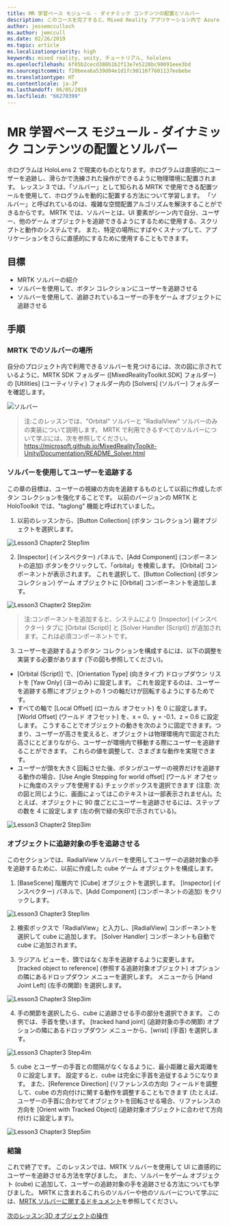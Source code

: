 ```yaml
---
title: MR 学習ベース モジュール - ダイナミック コンテンツの配置とソルバー
description: このコースを完了すると、Mixed Reality アプリケーション内で Azure 顔認識を実装する方法を学習することができます。
author: jessemcculloch
ms.author: jemccull
ms.date: 02/26/2019
ms.topic: article
ms.localizationpriority: high
keywords: mixed reality, unity, チュートリアル, hololens
ms.openlocfilehash: 6f05b2cecd388b1b2f13e7e5228bc90091eee3bd
ms.sourcegitcommit: f20beea6a539d04e1d1fc98116f7601137eebebe
ms.translationtype: HT
ms.contentlocale: ja-JP
ms.lasthandoff: 06/05/2019
ms.locfileid: "66270399"
---
```

# <a name="mr-learning-base-module---dynamic-content-placement-and-solvers"></a>MR 学習ベース モジュール - ダイナミック コンテンツの配置とソルバー

ホログラムは HoloLens 2 で現実のものとなります。ホログラムは直感的にユーザーを追跡し、滑らかで洗練された操作ができるように物理環境に配置されます。 レッスン 3 では、「ソルバー」として知られる MRTK で使用できる配置ツールを使用して、ホログラムを動的に配置する方法について学習します。 「ソルバー」と呼ばれているのは、複雑な空間配置アルゴリズムを解決することができるからです。 MRTK では、ソルバーとは、UI 要素がシーン内で自分、ユーザー、他のゲーム オブジェクトを追跡できるようにするために使用する、スクリプトと動作のシステムです。 また、特定の場所にすばやくスナップして、アプリケーションをさらに直感的にするために使用することもできます。 

## <a name="objectives"></a>目標

* MRTK ソルバーの紹介
* ソルバーを使用して、ボタン コレクションにユーザーを追跡させる
* ソルバーを使用して、追跡されているユーザーの手をゲーム オブジェクトに追跡させる

## <a name="instructions"></a>手順

### <a name="location-of-solvers-in-the-mrtk"></a>MRTK でのソルバーの場所
 自分のプロジェクト内で利用できるソルバーを見つけるには、次の図に示されているように、MRTK SDK フォルダー ([MixedRealityToolkit.SDK] フォルダー) の [Utilities] (ユーティリティ) フォルダー内の [Solvers] (ソルバー) フォルダーを確認します。

![ソルバー](images/lesson3_chapter1_step1im.PNG)

>注:このレッスンでは、"Orbital" ソルバーと "RadialView" ソルバーのみの実装について説明します。 MRTK で利用できるすべてのソルバーについて学ぶには、次を参照してください。 https://microsoft.github.io/MixedRealityToolkit-Unity/Documentation/README_Solver.html

### <a name="use-a-solver-to-follow-the-user"></a>ソルバーを使用してユーザーを追跡する
この章の目標は、ユーザーの視線の方向を追跡するものとして以前に作成したボタン コレクションを強化することです。 以前のバージョンの MRTK と HoloToolkit では、"taglong" 機能と呼ばれていました。

1. 以前のレッスンから、[Button Collection] (ボタン コレクション) 親オブジェクトを選択します。

![Lesson3 Chapter2 Step1im](images/Lesson3_chapter2_step1im.PNG)

2. [Inspector] (インスペクター) パネルで、[Add Component] (コンポーネントの追加) ボタンをクリックして、「orbital」を検索します。 [Orbital] コンポーネントが表示されます。 これを選択して、[Button Collection] (ボタン コレクション) ゲーム オブジェクトに [Orbital] コンポーネントを追加します。

![Lesson3 Chapter2 Step2im](images/Lesson3_Chapter2_step2im.PNG)

>注:コンポーネントを追加すると、システムにより [Inspector] (インスペクター) タブに [Orbital (Script)] と [Solver Handler (Script)] が追加されます。これは必須コンポーネントです。 

3. ユーザーを追跡するようボタン コレクションを構成するには、以下の調整を実装する必要があります (下の図も参照してください)。
- [Orbital (Script)] で、[Orientation Type] (向きタイプ) ドロップダウン リストを [Yaw Only] (ヨーのみ) に設定します。 これを設定するのは、ユーザーを追跡する際にオブジェクトの 1 つの軸だけが回転するようにするためです。
- すべての軸で [Local Offset] (ローカル オフセット) を 0 に設定します。 [World Offset] (ワールド オフセット) を、x = 0、y = -0.1、z = 0.6 に設定します。 こうすることでオブジェクトの動きを次のように固定できます。つまり、ユーザーが高さを変えると、オブジェクトは物理環境内で固定された高さにとどまりながら、ユーザーが環境内で移動する際にユーザーを追跡することができます。 これらの値を調整して、さまざまな動作を実現できます。
- ユーザーが頭を大きく回転させた後、ボタンがユーザーの視界だけを追跡する動作の場合、[Use Angle Stepping for world offset] (ワールド オフセットに角度のステップを使用する) チェックボックスを選択できます (注意: 次の図と同じように、画面によってはこのテキストは一部表示されません)。たとえば、オブジェクトに 90 度ごとにユーザーを追跡させるには、ステップの数を 4 に設定します (左の例で緑の矢印で示されている)。 

![Lesson3 Chapter2 Step3im](images/Lesson3_chapter2_step3im.PNG)

### <a name="enabling-objects-to-follow-tracked-hands"></a>オブジェクトに追跡対象の手を追跡させる

このセクションでは、RadialView ソルバーを使用してユーザーの追跡対象の手を追跡するために、以前に作成した cube ゲーム オブジェクトを構成します。

1. [BaseScene] 階層内で [Cube] オブジェクトを選択します。 [Inspector] (インスペクター) パネルで、[Add Component] (コンポーネントの追加) をクリックします。 

![Lesson3 Chapter3 Step1im](images/Lesson3_Chapter3_step1im.PNG)

2. 検索ボックスで「RadialView」と入力し、[RadialView] コンポーネントを選択して cube に追加します。 [Solver Handler] コンポーネントも自動で cube に追加されます。

3. ラジアル ビューを、頭ではなく左手を追跡するように変更します。 [tracked object to reference] (参照する追跡対象オブジェクト) オプションの隣にあるドロップダウン メニューを選択します。 メニューから [Hand Joint Left] (左手の関節) を選択します。

![Lesson3 Chapter3 Step3im](images/Lesson3_chapter3_step3im.PNG)

4. 手の関節を選択したら、cube に追跡させる手の部分を選択できます。 この例では、手首を使います。 [tracked hand joint] (追跡対象の手の関節) オプションの隣にあるドロップダウン メニューから、[wrist] (手首) を選択します。 

![Lesson3 Chapter3 Step4im](images/Lesson3_chapter3_step4im.PNG)

5. cube とユーザーの手首との間隔がなくなるように、最小距離と最大距離を 0 に設定します。 設定すると、cube は完全に手首を追従するようになります。 また、[Reference Direction] (リファレンスの方向) フィールドを調整して、cube の方向付けに関する動作を調整することもできます (たとえば、ユーザーの手首に合わせてオブジェクトを回転させる場合、リファレンスの方向を [Orient with Tracked Object] (追跡対象オブジェクトに合わせて方向付け) に設定します)。

![Lesson3 Chapter3 Step5im](images/Lesson3_chapter3_step5im.PNG)

### <a name="congratulations"></a>結論
これで終了です。 このレッスンでは、MRTK ソルバーを使用して UI に直感的にユーザーを追跡させる方法を学びました。 また、ソルバーをゲーム オブジェクト (cube) に追加して、ユーザーの追跡対象の手を追跡させる方法についても学びました。 MRTK に含まれるこれらのソルバーや他のソルバーについて学ぶには、[MRTK ソルバーに関するドキュメント](https://microsoft.github.io/MixedRealityToolkit-Unity/Documentation/README_Solver.html)を参照してください。

[次のレッスン:3D オブジェクトの操作](mrlearning-base-ch4.md)

